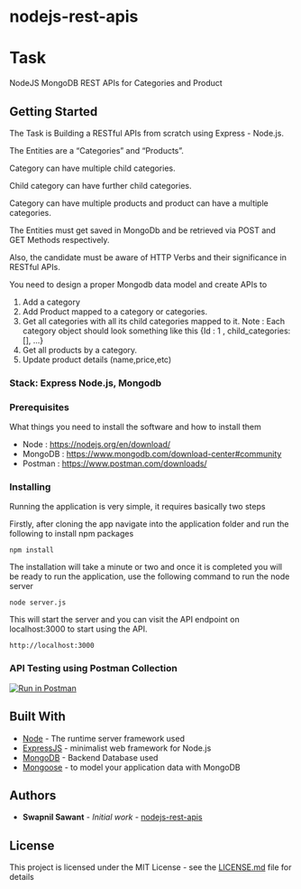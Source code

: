 # nodejs-rest-apis

# Task

NodeJS MongoDB REST APIs for Categories and Product

## Getting Started

The Task is Building a RESTful APIs from scratch using Express - Node.js.

The Entities are a “Categories” and “Products”.

Category can have multiple child categories.

Child category can have further child categories.

Category can have multiple products and product can have a multiple
categories.

The Entities must get saved in MongoDb and be retrieved via POST and GET
Methods respectively.

Also, the candidate must be aware of HTTP Verbs and their significance in
RESTful APIs.

You need to design a proper Mongodb data model and create APIs to
1. Add a category
2. Add Product mapped to a category or categories.
3. Get all categories with all its child categories mapped to it. Note : Each
category object should look something like this {Id : 1 , child_categories:
[], ...}
4. Get all products by a category.
5. Update product details (name,price,etc)


### Stack: Express Node.js, Mongodb


### Prerequisites

What things you need to install the software and how to install them
* Node : https://nodejs.org/en/download/
* MongoDB : https://www.mongodb.com/download-center#community
* Postman : https://www.postman.com/downloads/

### Installing

Running the application is very simple, it requires basically two steps

Firstly, after cloning the app navigate into the application folder and run the following to install npm packages

```
npm install
```

The installation will take a minute or two and once it is completed you will be ready to run the application, use the following command to run the node server

```
node server.js
```

This will start the server and you can visit the API endpoint on localhost:3000 to start using the API.

```
http://localhost:3000
```

### API Testing using Postman Collection

[![Run in Postman](https://run.pstmn.io/button.svg)](https://app.getpostman.com/run-collection/b30ba90a13f33122e3ae)

## Built With

* [Node](https://nodejs.org/en/docs/) - The runtime server framework used
* [ExpressJS](https://expressjs.com/en/starter/installing.html) - minimalist web framework for Node.js
* [MongoDB](https://docs.mongodb.com/?_ga=2.205048208.1801837126.1537257524-1356763734.1535538312) - Backend Database used
* [Mongoose](https://mongoosejs.com/docs/api.html) - to model your application data with MongoDB


## Authors

* **Swapnil Sawant** - *Initial work* - [nodejs-rest-apis](https://github.com/divinedeveloper/nodejs-rest-apis)


## License

This project is licensed under the MIT License - see the [LICENSE.md](LICENSE.md) file for details
